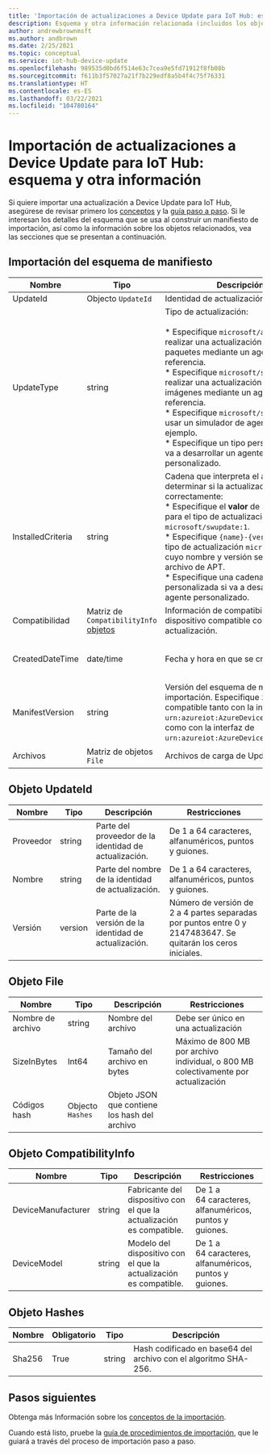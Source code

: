 ```yaml
---
title: 'Importación de actualizaciones a Device Update para IoT Hub: esquema y otra información | Microsoft Docs'
description: Esquema y otra información relacionada (incluidos los objetos) que se usan al importar actualizaciones a Device Update para IoT Hub.
author: andrewbrownmsft
ms.author: andbrown
ms.date: 2/25/2021
ms.topic: conceptual
ms.service: iot-hub-device-update
ms.openlocfilehash: 989535d0bd6f514e63c7cea9e5fd71912f8fb08b
ms.sourcegitcommit: f611b3f57027a21f7b229edf8a5b4f4c75f76331
ms.translationtype: HT
ms.contentlocale: es-ES
ms.lasthandoff: 03/22/2021
ms.locfileid: "104780164"
---
```

# <a name="importing-updates-into-device-update-for-iot-hub---schema-and-other-information"></a>Importación de actualizaciones a Device Update para IoT Hub: esquema y otra información
Si quiere importar una actualización a Device Update para IoT Hub, asegúrese de revisar primero los [conceptos](import-concepts.md) y la [guía paso a paso](import-update.md). Si le interesan los detalles del esquema que se usa al construir un manifiesto de importación, así como la información sobre los objetos relacionados, vea las secciones que se presentan a continuación.

## <a name="import-manifest-schema"></a>Importación del esquema de manifiesto

| Nombre | Tipo | Descripción | Restricciones |
| --------- | --------- | --------- | --------- |
| UpdateId | Objecto `UpdateId` | Identidad de actualización. |
| UpdateType | string | Tipo de actualización: <br/><br/> * Especifique `microsoft/apt:1` al realizar una actualización basada en paquetes mediante un agente de referencia.<br/> * Especifique `microsoft/swupdate:1` al realizar una actualización basada en imágenes mediante un agente de referencia.<br/> * Especifique `microsoft/simulator:1` al usar un simulador de agente de ejemplo.<br/> * Especifique un tipo personalizado si va a desarrollar un agente personalizado. | Formato: <br/> `{provider}/{type}:{typeVersion}`<br/><br/> Un máximo de 32 caracteres en total. |
| InstalledCriteria | string | Cadena que interpreta el agente para determinar si la actualización se aplicó correctamente:  <br/> * Especifique el **valor** de SWVersion para el tipo de actualización `microsoft/swupdate:1`.<br/> * Especifique `{name}-{version}` para el tipo de actualización `microsoft/apt:1`, cuyo nombre y versión se obtienen del archivo de APT.<br/> * Especifique una cadena personalizada si va a desarrollar un agente personalizado.<br/> | 64 caracteres como máximo |
| Compatibilidad | Matriz de `CompatibilityInfo` [objetos](#compatibilityinfo-object) | Información de compatibilidad del dispositivo compatible con esta actualización. | Un máximo de 10 elementos |
| CreatedDateTime | date/time | Fecha y hora en que se creó la carpeta. | Formato de fecha y hora delimitado que sigue la norma ISO 8601, en UTC |
| ManifestVersion | string | Versión del esquema de manifiesto de importación. Especifique `2.0`, que será compatible tanto con la interfaz de `urn:azureiot:AzureDeviceUpdateCore:1`, como con la interfaz de `urn:azureiot:AzureDeviceUpdateCore:4`. | Debe ser `2.0` |
| Archivos | Matriz de objetos `File` | Archivos de carga de Update | Un máximo de cinco archivos |

## <a name="updateid-object"></a>Objeto UpdateId

| Nombre | Tipo | Descripción | Restricciones |
| --------- | --------- | --------- | --------- |
| Proveedor | string | Parte del proveedor de la identidad de actualización. | De 1 a 64 caracteres, alfanuméricos, puntos y guiones. |
| Nombre | string | Parte del nombre de la identidad de actualización. | De 1 a 64 caracteres, alfanuméricos, puntos y guiones. |
| Versión | version | Parte de la versión de la identidad de actualización. | Número de versión de 2 a 4 partes separadas por puntos entre 0 y 2147483647. Se quitarán los ceros iniciales. |

## <a name="file-object"></a>Objeto File

| Nombre | Tipo | Descripción | Restricciones |
| --------- | --------- | --------- | --------- |
| Nombre de archivo | string | Nombre del archivo | Debe ser único en una actualización |
| SizeInBytes | Int64 | Tamaño del archivo en bytes | Máximo de 800 MB por archivo individual, o 800 MB colectivamente por actualización |
| Códigos hash | Objecto `Hashes` | Objeto JSON que contiene los hash del archivo |

## <a name="compatibilityinfo-object"></a>Objeto CompatibilityInfo

| Nombre | Tipo | Descripción | Restricciones |
| --- | --- | --- | --- |
| DeviceManufacturer | string | Fabricante del dispositivo con el que la actualización es compatible. | De 1 a 64 caracteres, alfanuméricos, puntos y guiones. |
| DeviceModel | string | Modelo del dispositivo con el que la actualización es compatible. | De 1 a 64 caracteres, alfanuméricos, puntos y guiones. |

## <a name="hashes-object"></a>Objeto Hashes

| Nombre | Obligatorio | Tipo | Descripción |
| --------- | --------- | --------- | --------- |
| Sha256 | True | string | Hash codificado en base64 del archivo con el algoritmo SHA-256. |

## <a name="next-steps"></a>Pasos siguientes

Obtenga más Información sobre los [conceptos de la importación](./import-concepts.md).

Cuando está listo, pruebe la [guía de procedimientos de importación](./import-update.md), que le guiará a través del proceso de importación paso a paso.
